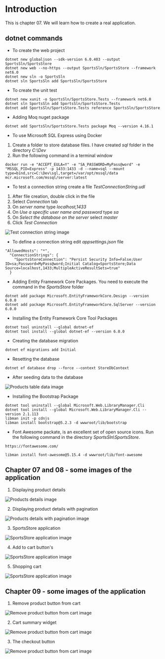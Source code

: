 # Introduction 
This is chapter 07. We will learn how to create a real application.

## dotnet commands

- To create the web project
```
dotnet new globaljson --sdk-version 6.0.403 --output SportsSln/SportsStore
dotnet new web --no-https --output SportsSln/SportsStore --framework net6.0
dotnet new sln -o SportsSln
dotnet sln SportsSln add SportsSln/SportsStore

```

- To create the unit test

```
dotnet new xunit -o SportsSln/SportsStore.Tests --framework net6.0
dotnet sln SportsSln add SportsSln/SportsStore.Tests
dotnet add SportsSln/SportsStore.Tests reference SportsSln/SportsStore
```

- Adding Moq nuget package
```
dotnet add SportsSln/SportsStore.Tests package Moq --version 4.16.1
```

- To use Microsoft SQL Express using Docker
1. Create a folder to store database files. I have created _sql_ folder in the directory _C:\Dev_
2. Run the following command in a terminal window
```
docker run -e "ACCEPT_EULA=Y" -e "SA_PASSWORD=MyPass@word" -e "MSSQL_PID=Express" -p 1433:1433 -d --name=sql --mount type=bind,src=C:\Dev\sql,target=/var/opt/mssql/data mcr.microsoft.com/mssql/server:latest
```


- To test a connection string create a file _TestConnectionString.udl_
1. After file creation, double click in the file
2. Select _Connection_ tab
3. On _server name_ type _localhost,1433_ 
4. On _Use a specific user name and password_ type _sa_
5. On _Select the database on the server_ select _master_
6. Click _Test Connection_

![Test connection string image](./images/TestConnectionString.PNG)

- To define a connection string edit _appsettings.json_ file
```
"AllowedHosts": "*",
  "ConnectionStrings": {
    "SportsStoreConnection": "Persist Security Info=False;User ID=sa;Password=MyPass@word;Initial Catalog=SportsStore;Data Source=localhost,1433;MultipleActiveResultSets=true"
  }
```

- Adding Entity Framework Core Packages. You need to execute the command in the _SportsStore_ folder
```
dotnet add package Microsoft.EntityFrameworkCore.Design --version 6.0.0
dotnet add package Microsoft.EntityFrameworkCore.SqlServer --version 6.0.0
```

- Installing the Entity Framework Core Tool Packages
```
dotnet tool uninstall --global dotnet-ef
dotnet tool install --global dotnet-ef --version 6.0.0
```

- Creating the database migration
```
dotnet ef migrations add Initial
```

- Resetting the database
```
dotnet ef database drop --force --context StoreDbContext
```

- After seeding data to the database

![Products table data image](./images/SeedingDataToDatabase.PNG)


- Installing the Bootstrap Package
```
dotnet tool uninstall --global Microsoft.Web.LibraryManager.Cli
dotnet tool install --global Microsoft.Web.LibraryManager.Cli --version 2.1.113
libman init -p cdnjs
libman install bootstrap@5.2.3 -d wwwroot/lib/bootstrap
```

- Font Awesome packate, is an excellent set of open source icons. Run the following command in the directory _SportsSln\SportsStore_.

```
https://fontawesome.com/

libman install font-awesome@5.15.4 -d wwwroot/lib/font-awesome
```

## Chapter 07 and 08 - some images of the application

1. Displaying product details

![Products details image](./images/DisplayingProductDetails.PNG)

2. Displaying product details with pagination

![Products details with pagination image](./images/DisplayingProductDetailsWithPagination.PNG)


3. SportsStore application

![SportsStore application image](./images/SportsStoreApplication.PNG)

4. Add to cart button's

![SportsStore application image](./images/AddToCartButton.PNG)

5. Shopping cart

![SportsStore application image](./images/ShoppingCart.PNG)

## Chapter 09 - some images of the application

1. Remove product button from cart

![Remove product button from cart image](./images/RemoveProductFromCart.PNG)

2. Cart summary widget

![Remove product button from cart image](./images/CartSummaryWidget.PNG)

3. The checkout button

![Remove product button from cart image](./images/CheckoutButtonInTheCart.PNG)

